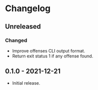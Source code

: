 # Changelog

## Unreleased

### Changed

- Improve offenses CLI output format.
- Return exit status 1 if any offense found.

## 0.1.0 - 2021-12-21

- Initial release.
